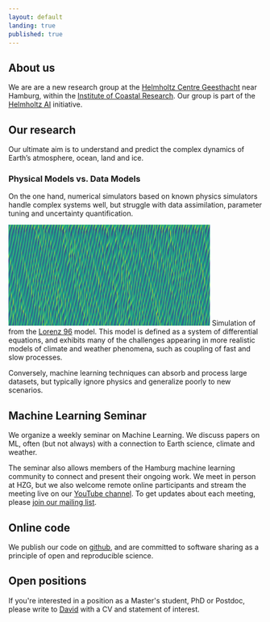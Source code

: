 ```yaml
---
layout: default
landing: true
published: true
---
```


## About us
We are are a new research group at the [Helmholtz Centre Geesthacht](https://www.hzg.de/index.php.en) near Hamburg, within the [Institute of Coastal Research](https://www.hzg.de/institutes_platforms/coastal_research/index.php.en). Our group is part of the [Helmholtz AI](https://www.helmholtz.ai/) initiative.

## Our research
Our ultimate aim is to understand and predict the complex dynamics of Earth’s atmosphere, ocean, land and ice.

### Physical Models vs. Data Models 
On the one hand, numerical simulators based on known physics simulators handle complex systems well, but struggle with data assimilation, parameter tuning and uncertainty quantification.

<img src="L96.png" width="400" height="200" align=”left” /> Simulation of from the [Lorenz 96](http://eaps4.mit.edu/research/Lorenz/Predicability_a_Problem_2006.pdf) model. This model is defined as a system of differential equations, and exhibits many of the challenges appearing in more realistic models of climate and weather phenomena, such as coupling of fast and slow processes. 

Conversely, machine learning techniques can absorb and process large datasets, but typically ignore physics and generalize poorly to new scenarios.

## Machine Learning Seminar
We organize a weekly seminar on Machine Learning. We discuss papers on ML, often (but not always) with a connection to Earth science, climate and weather.

The seminar also allows members of the Hamburg machine learning community to connect and present their ongoing work. We meet in person at HZG, but we also welcome remote online participants and stream the meeting live on our [YouTube channel](https://www.youtube.com/channel/UCyXAYFO3h-tBIEbPEqMnNKw). To get updates about each meeting, please [join our mailing list](https://groups.google.com/forum/#!forum/mlhzg/join). 

## Online code
We publish our code on [github](https://github.com/m-dml), and are committed to software sharing as a principle of open and reproducible science.

## Open positions
If you're interested in a position as a Master's student, PhD or Postdoc, please write to [David](david.greenberg@hzg.de) with a CV and statement of interest. 